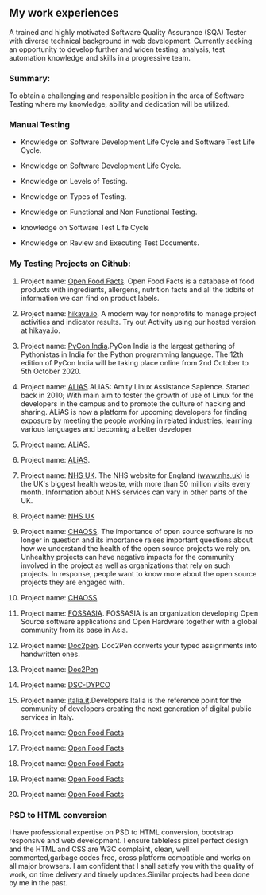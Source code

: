 ## My work experiences

A trained and highly motivated Software Quality Assurance (SQA) Tester with diverse technical background in web development. Currently seeking an opportunity to develop further and widen testing, analysis, test automation knowledge and skills in a progressive team.



### Summary:

To obtain a challenging and responsible position in the area of Software Testing where my knowledge, ability and dedication will be utilized.

### Manual Testing
* Knowledge on Software Development Life Cycle and Software Test Life Cycle.

* Knowledge on Software Development Life Cycle.

* Knowledge on Levels of Testing.

* Knowledge on Types of Testing.

* Knowledge on Functional and Non Functional Testing.

* knowledge on Software Test Life Cycle

* Knowledge on Review and Executing Test Documents.

### My Testing Projects on Github:

1. Project name: [Open Food Facts](https://github.com/openfoodfacts/openfoodfacts-server/issues/4024). Open Food Facts is a database of food products with ingredients, allergens, nutrition facts and all the tidbits of information we can find on product labels. 

1. Project name: [hikaya.io](https://github.com/hikaya-io/activity/issues/679). A modern way for nonprofits to manage project activities and indicator results.
Try out Activity using our hosted version at hikaya.io.

1. Project name: [PyCon India](https://github.com/pythonindia/inpycon-blog/issues/304).PyCon India is the largest gathering of Pythonistas in India for the Python programming language. The 12th edition of PyCon India will be taking place online from 2nd October to 5th October 2020.

1. Project name: [ALiAS](https://github.com/asetalias/asetalias.github.io/issues/223).ALiAS: Amity Linux Assistance Sapience. Started back in 2010; With main aim to foster the growth of use of Linux for the developers in the campus and to promote the culture of hacking and sharing.
ALiAS is now a platform for upcoming developers for finding exposure by meeting the people working in related industries, learning various languages and becoming a better developer 

1. Project name: [ALiAS](https://github.com/asetalias/asetalias.github.io/issues/222).

1. Project name: [ALiAS](https://github.com/asetalias/asetalias.github.io/issues/221).

1. Project name: [NHS UK](https://github.com/nhsuk/nhsuk-frontend/issues/624). The NHS website for England (www.nhs.uk) is the UK's biggest health website, with more than 50 million visits every month. Information about NHS services can vary in other parts of the UK. 

1. Project name: [NHS UK](https://github.com/nhsuk/nhsuk-frontend/issues/625)

1. Project name: [CHAOSS](https://github.com/chaoss/website/issues/417). The importance of open source software is no longer in question and its importance raises important questions about how we understand the health of the open source projects we rely on. Unhealthy projects can have negative impacts for the community involved in the project as well as organizations that rely on such projects. In response, people want to know more about the open source projects they are engaged with.

1. Project name: [CHAOSS](https://github.com/chaoss/website/issues/418)

1. Project name: [FOSSASIA](https://github.com/fossasia/fossasia.org/issues/782). FOSSASIA is an organization developing Open Source software applications and Open Hardware together with a global community from its base in Asia. 

1. Project name: [Doc2pen](https://github.com/smaranjitghose/doc2pen/issues/118). Doc2Pen converts your typed assignments into handwritten ones.

1. Project name: [Doc2Pen](https://github.com/smaranjitghose/doc2pen/issues/117)

1. Project name: [DSC-DYPCO](https://github.com/DSC-DYPCOE/DSC-DYPCOE-Website/issues/2)

1. Project name: [italia.it](https://github.com/italia/developers.italia.it/issues/685).Developers Italia is the reference point for the community of developers creating the next generation of digital public services in Italy.

1. Project name: [Open Food Facts](https://github.com/learn-awesome/learn/issues/197)

1. Project name: [Open Food Facts](https://github.com/learn-awesome/learn/issues/201)

1. Project name: [Open Food Facts](https://github.com/learn-awesome/learn/issues/199)

1. Project name: [Open Food Facts](https://github.com/italia/developers.italia.it/issues/688)

1. Project name: [Open Food Facts](https://github.com/fossasia/fossasia.org/issues/784)





### PSD to HTML conversion

I have professional expertise on PSD to HTML conversion, bootstrap responsive and web development. I ensure tableless pixel perfect design and the HTML and CSS are W3C complaint, clean, well commented,garbage codes free, cross platform compatible and works on all major browsers. I am confident that I shall satisfy you with the quality of work, on time delivery and timely updates.Similar projects had been done by me in the past.
